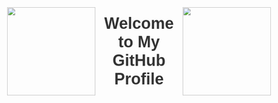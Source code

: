 <div id="header" align="center" style="display: flex; align-items: center; justify-content: center;">
  <img src="https://media4.giphy.com/media/v1.Y2lkPTc5MGI3NjExbGE3MXJ5cGt6ZXc2cTUwNmQxNnl4aXBvNmh5bXg4YjF6Ym1tdTdjMSZlcD12MV9pbnRlcm5hbF9naWZfYnlfaWQmY3Q9Zw/YbXLZ6dymH758xSEbM/giphy.gif" width="200"/>
  <h1 style="margin: 0 20px; font-family: Arial, sans-serif; font-size: 36px; color: #333;">Welcome to My GitHub Profile</h1>
  <img src="https://media.giphy.com/media/v1.Y2lkPTc5MGI3NjExdzc3Zm03d2p1dHZqMjN3NndpN3EyOGR5NWxjMjdndGV0b2RrNG5sYiZlcD12MV9naWZzX3NlYXJjaCZjdD1n/1iTH1WIUjM0VATSw/giphy.gif" width="200"/>
</div>

